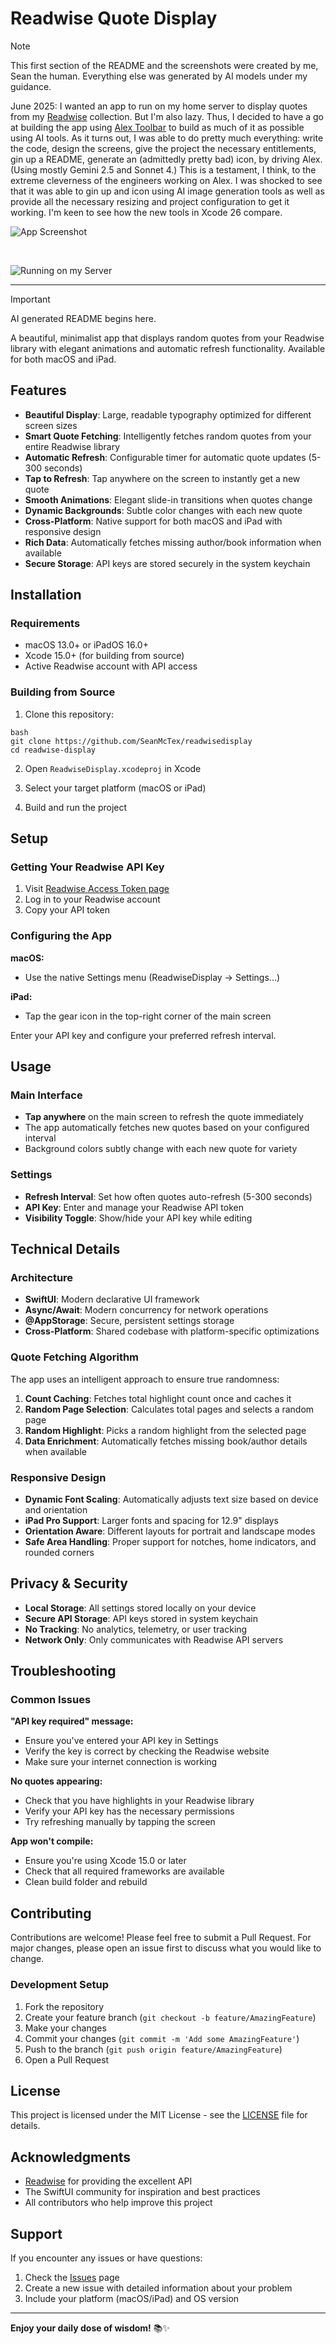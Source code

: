 # Readwise Quote Display

> [!NOTE]  
> This first section of the README and the screenshots were created by me, Sean the human. Everything else was generated by AI models under my guidance.

June 2025: I wanted an app to run on my home server to display quotes from my [Readwise](https://readwise.io/) collection. But I'm also lazy. Thus, I decided to have a go at building the app using [Alex Toolbar](https://www.alexcodes.app/) to build as much of it as possible using AI tools. As it turns out, I was able to do pretty much everything: write the code, design the screens, give the project the necessary entitlements, gin up a README, generate an (admittedly pretty bad) icon, by driving Alex. (Using mostly Gemini 2.5 and Sonnet 4.) This is a testament, I think, to the extreme cleverness of the engineers working on Alex. I was shocked to see that it was able to gin up and icon using AI image generation tools as well as provide all the necessary resizing and project configuration to get it working. I'm keen to see how the new tools in Xcode 26 compare.

![App Screenshot](images/screenshot.png)

<br>

![Running on my Server](images/in-situ.jpeg)

---- 

> [!IMPORTANT] 
> AI generated README begins here.

A beautiful, minimalist app that displays random quotes from your Readwise library with elegant animations and automatic refresh functionality. Available for both macOS and iPad.

## Features

- **Beautiful Display**: Large, readable typography optimized for different screen sizes
- **Smart Quote Fetching**: Intelligently fetches random quotes from your entire Readwise library
- **Automatic Refresh**: Configurable timer for automatic quote updates (5-300 seconds)
- **Tap to Refresh**: Tap anywhere on the screen to instantly get a new quote
- **Smooth Animations**: Elegant slide-in transitions when quotes change
- **Dynamic Backgrounds**: Subtle color changes with each new quote
- **Cross-Platform**: Native support for both macOS and iPad with responsive design
- **Rich Data**: Automatically fetches missing author/book information when available
- **Secure Storage**: API keys are stored securely in the system keychain

## Installation

### Requirements
- macOS 13.0+ or iPadOS 16.0+
- Xcode 15.0+ (for building from source)
- Active Readwise account with API access

### Building from Source

1. Clone this repository:

```
bash
git clone https://github.com/SeanMcTex/readwisedisplay
cd readwise-display
```

2. Open `ReadwiseDisplay.xcodeproj` in Xcode

3. Select your target platform (macOS or iPad)

4. Build and run the project

## Setup

### Getting Your Readwise API Key

1. Visit [Readwise Access Token page](https://readwise.io/access_token)
2. Log in to your Readwise account
3. Copy your API token

### Configuring the App

**macOS:**
- Use the native Settings menu (ReadwiseDisplay → Settings...)

**iPad:**
- Tap the gear icon in the top-right corner of the main screen

Enter your API key and configure your preferred refresh interval.

## Usage

### Main Interface
- **Tap anywhere** on the main screen to refresh the quote immediately
- The app automatically fetches new quotes based on your configured interval
- Background colors subtly change with each new quote for variety

### Settings
- **Refresh Interval**: Set how often quotes auto-refresh (5-300 seconds)
- **API Key**: Enter and manage your Readwise API token
- **Visibility Toggle**: Show/hide your API key while editing

## Technical Details

### Architecture
- **SwiftUI**: Modern declarative UI framework
- **Async/Await**: Modern concurrency for network operations
- **@AppStorage**: Secure, persistent settings storage
- **Cross-Platform**: Shared codebase with platform-specific optimizations

### Quote Fetching Algorithm
The app uses an intelligent approach to ensure true randomness:

1. **Count Caching**: Fetches total highlight count once and caches it
2. **Random Page Selection**: Calculates total pages and selects a random page
3. **Random Highlight**: Picks a random highlight from the selected page
4. **Data Enrichment**: Automatically fetches missing book/author details when available

### Responsive Design
- **Dynamic Font Scaling**: Automatically adjusts text size based on device and orientation
- **iPad Pro Support**: Larger fonts and spacing for 12.9" displays
- **Orientation Aware**: Different layouts for portrait and landscape modes
- **Safe Area Handling**: Proper support for notches, home indicators, and rounded corners

## Privacy & Security

- **Local Storage**: All settings stored locally on your device
- **Secure API Storage**: API keys stored in system keychain
- **No Tracking**: No analytics, telemetry, or user tracking
- **Network Only**: Only communicates with Readwise API servers

## Troubleshooting

### Common Issues

**"API key required" message:**
- Ensure you've entered your API key in Settings
- Verify the key is correct by checking the Readwise website
- Make sure your internet connection is working

**No quotes appearing:**
- Check that you have highlights in your Readwise library
- Verify your API key has the necessary permissions
- Try refreshing manually by tapping the screen

**App won't compile:**
- Ensure you're using Xcode 15.0 or later
- Check that all required frameworks are available
- Clean build folder and rebuild

## Contributing

Contributions are welcome! Please feel free to submit a Pull Request. For major changes, please open an issue first to discuss what you would like to change.

### Development Setup

1. Fork the repository
2. Create your feature branch (`git checkout -b feature/AmazingFeature`)
3. Make your changes
4. Commit your changes (`git commit -m 'Add some AmazingFeature'`)
5. Push to the branch (`git push origin feature/AmazingFeature`)
6. Open a Pull Request

## License

This project is licensed under the MIT License - see the [LICENSE](LICENSE) file for details.

## Acknowledgments

- [Readwise](https://readwise.io) for providing the excellent API
- The SwiftUI community for inspiration and best practices
- All contributors who help improve this project

## Support

If you encounter any issues or have questions:

1. Check the [Issues](https://github.com/yourusername/readwise-display/issues) page
2. Create a new issue with detailed information about your problem
3. Include your platform (macOS/iPad) and OS version

---

**Enjoy your daily dose of wisdom!** 📚✨
